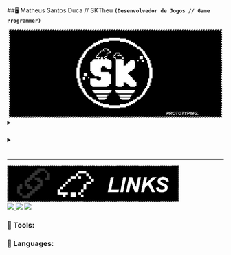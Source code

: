 ##🖥️ Matheus Santos Duca // SKTheu
**`(Desenvolvedor de Jogos // Game Programmer)`**
<div align="center">
      <img alt="banner" width="496" height="205" src="Assets/banner.gif"/>
  </div>

<details>
 <summary><h3></h3></summary>
      
</details>
<details>
 <summary><h3></h3></summary>
      
</details>

---
<div align="left">
	<img alt="bar-links" width="400" height="84" src="Assets/Bars/bar_links.png"/>
</div>

<div> 
  <a href="https://sktheu.itch.io" target="_blank"><img src="https://img.shields.io/badge/Itch.io-FA5C5C?style=for-the-badge&logo=itchdotio&logoColor=white"</a>
  <a href="https://www.linkedin.com/in/matheus-santos-duca" target="_blank"><img src="https://img.shields.io/badge/-LinkedIn-%230077B5?style=for-the-badge&logo=linkedin&logoColor=white" target="_blank"></a>
  <a href="mailto:theu.duka@gmail.com"> <img src="https://img.shields.io/badge/Gmail-D14836?style=for-the-badge&logo=gmail&logoColor=white"></a>
</div>

### 🧰 Tools:



### 🧠 Languages:

